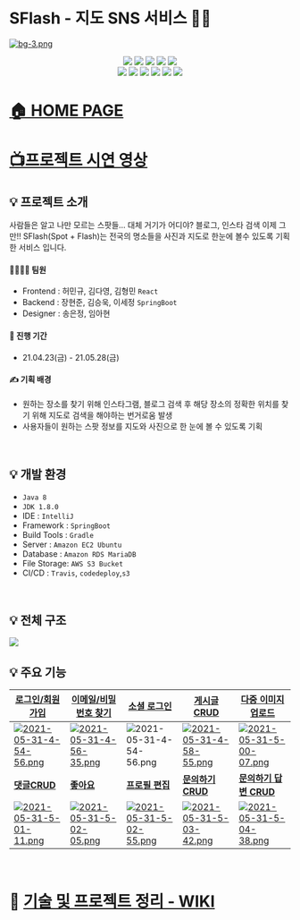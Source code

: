 # SFlash - 지도 SNS 서비스 📸✨
[![bg-3.png](https://i.postimg.cc/rsYZfRbT/bg-3.png)](https://postimg.cc/V0nF6vmZ)
<br>

<p align="center">
  <img src="https://img.shields.io/badge/Java-007396?style=flat-square&logo=Java&logoColor=white"/>
  <img src="https://img.shields.io/badge/SpringBoot-6DB33F?style=flat-square&logo=Spring&logoColor=white"/>
  <img src="https://img.shields.io/badge/HTML-E34F26?style=flat-square&logo=html5&logoColor=white"/>
  <img src="https://img.shields.io/badge/CSS-1572B6?style=flat-square&logo=css3&logoColor=white"/>
  <img src="https://img.shields.io/badge/React-61DAFB?style=flat-square&logo=react&logoColor=white"/><br>
  <img src="https://img.shields.io/badge/Json_Web_Tokens-000000?style=flat-square&logo=Json-Web-Tokens&logoColor=white"/>
  <img src="https://img.shields.io/badge/AmazonS3-569A31?style=flat-square&logo=amazon-s3&logoColor=white"/>
  <img src="https://img.shields.io/badge/aws-232F3E?style=flat-square&logo=amazon-aws&logoColor=white"/>
  <img src="https://img.shields.io/badge/MariaDB-003545?style=flat-square&logo=MariaDB&logoColor=white"/>
  <img src="https://img.shields.io/badge/Travis_CI-3EAAAF?style=flat-square&logo=Travis-CI&logoColor=white"/>
  <img src="https://img.shields.io/badge/Gradle-02303A?style=flat-square&logo=Gradle&logoColor=white"/>
  
</p>

# [🏠 HOME PAGE](https://www.sflash.net/)<br>
# [📺프로젝트 시연 영상](https://youtu.be/UdnDlwT31Xk)<br>
## 💡 프로젝트 소개
사람들은 알고 나만 모르는 스팟들…
대체 거기가 어디야? 블로그, 인스타 검색 이제 그만!!
SFlash(Spot + Flash)는 전국의 명소들을 사진과 지도로 한눈에 볼수 있도록 기획한 서비스 입니다.
<br>


#### 👨‍👨‍👦‍👦 팀원
* Frontend : 허민규, 김다영, 김형민 `React`
* Backend : 장현준, 김승욱, 이세정 `SpringBoot`
* Designer : 송은정, 임아현

#### 📅 진행 기간
* 21.04.23(금) - 21.05.28(금)

#### ✍ 기획 배경
* 원하는 장소를 찾기 위해 인스타그램, 블로그 검색 후 해당 장소의 정확한 위치를 찾기 위해 지도로 검색을 해야하는 번거로움 발생
* 사용자들이 원하는 스팟 정보를 지도와 사진으로 한 눈에 볼 수 있도록 기획
<br>


## 💡 개발 환경
* `Java 8`
* `JDK 1.8.0`
* IDE : `IntelliJ`
* Framework : `SpringBoot`
* Build Tools : `Gradle`
* Server : `Amazon EC2 Ubuntu`
* Database : `Amazon RDS MariaDB`
* File Storage: `AWS S3 Bucket`
* CI/CD : `Travis`, `codedeploy`,`s3`
<br>

## 💡 전체 구조
![](https://user-images.githubusercontent.com/55679927/119793545-a778e780-bf11-11eb-946e-581fd2063913.jpeg)


## 💡 주요 기능







| [로그인/회원가입](https://github.com/JangHyeonJun2/picturespot/wiki/%EC%A3%BC%EC%9A%94-%EA%B8%B0%EB%8A%A5-%EC%86%8C%EA%B0%9C#-sflash-%ED%9A%8C%EC%9B%90%EA%B0%80%EC%9E%85-%EB%A1%9C%EA%B7%B8%EC%9D%B8-jwt-%EC%A0%95%EB%A6%AC) | [이메일/비밀번호 찾기](https://github.com/JangHyeonJun2/picturespot/wiki/%EC%A3%BC%EC%9A%94-%EA%B8%B0%EB%8A%A5-%EC%86%8C%EA%B0%9C#-%EC%9D%B4%EB%A9%94%EC%9D%BC%EB%B9%84%EB%B0%80%EB%B2%88%ED%98%B8-%EC%B0%BE%EA%B8%B0) | [소셜 로그인](https://github.com/JangHyeonJun2/picturespot/wiki/%EC%A3%BC%EC%9A%94-%EA%B8%B0%EB%8A%A5-%EC%86%8C%EA%B0%9C#-oauth2-%EC%86%8C%EC%85%9C%EB%A1%9C%EA%B7%B8%EC%9D%B8) | [게시글 CRUD](https://github.com/JangHyeonJun2/picturespot/wiki/%EC%A3%BC%EC%9A%94-%EA%B8%B0%EB%8A%A5-%EC%86%8C%EA%B0%9C/_edit#%EA%B2%8C%EC%8B%9C%EA%B8%80-%EC%9E%91%EC%84%B1) | [다중 이미지 업로드](https://github.com/JangHyeonJun2/picturespot/wiki/%EC%A3%BC%EC%9A%94-%EA%B8%B0%EB%8A%A5-%EC%86%8C%EA%B0%9C#%EB%8B%A4%EC%A4%91-%EC%9D%B4%EB%AF%B8%EC%A7%80-%EC%97%85%EB%A1%9C%EB%93%9C) |
| ------------------------------------------------------------ | ------------------------------------------------------------ | ------------------------------------------------------------ | ------------------------------------------------------------ | ------------------------------------------------------------ |
| [![2021-05-31-4-54-56.png](https://i.postimg.cc/qBspRJK7/2021-05-31-4-54-56.png )](https://postimg.cc/gr2CtPN9) | [![2021-05-31-4-56-35.png](https://i.postimg.cc/DwD96HGD/2021-05-31-4-56-35.png )](https://postimg.cc/G4FghMqJ) | ![2021-05-31-4-54-56.png](https://i.postimg.cc/qBspRJK7/2021-05-31-4-54-56.png ) | [![2021-05-31-4-58-55.png](https://i.postimg.cc/qq3ht98T/2021-05-31-4-58-55.png)](https://postimg.cc/N2QfSCJJ) | [![2021-05-31-5-00-07.png](https://i.postimg.cc/g2DssB7p/2021-05-31-5-00-07.png )](https://postimg.cc/Wdd0bSjY) |
| [**댓글CRUD**](https://github.com/JangHyeonJun2/picturespot/wiki/%EC%A3%BC%EC%9A%94-%EA%B8%B0%EB%8A%A5-%EC%86%8C%EA%B0%9C#%EB%8C%93%EA%B8%80crud) | [**좋아요**](https://github.com/JangHyeonJun2/picturespot/wiki/%EC%A3%BC%EC%9A%94-%EA%B8%B0%EB%8A%A5-%EC%86%8C%EA%B0%9C#%EC%A2%8B%EC%95%84%EC%9A%94) | [**프로필 편집**](https://github.com/JangHyeonJun2/picturespot/wiki/%EC%A3%BC%EC%9A%94-%EA%B8%B0%EB%8A%A5-%EC%86%8C%EA%B0%9C#-%EB%A7%88%EC%9D%B4%ED%8E%98%EC%9D%B4%EC%A7%80) | [**문의하기 CRUD**](https://github.com/JangHyeonJun2/picturespot/wiki/%EC%A3%BC%EC%9A%94-%EA%B8%B0%EB%8A%A5-%EC%86%8C%EA%B0%9C#-%EB%AC%B8%EC%9D%98%ED%95%98%EA%B8%B0-%EA%B2%8C%EC%8B%9C%ED%8C%90) | [**문의하기 답변 CRUD**](https://github.com/JangHyeonJun2/picturespot/wiki/%EC%A3%BC%EC%9A%94-%EA%B8%B0%EB%8A%A5-%EC%86%8C%EA%B0%9C#%EB%8C%93%EA%B8%80) |
| [![2021-05-31-5-01-11.png](https://i.postimg.cc/vZ37fx1H/2021-05-31-5-01-11.png )](https://postimg.cc/3k0DHRCP) | [![2021-05-31-5-02-05.png](https://i.postimg.cc/tTPVSsg6/2021-05-31-5-02-05.png )](https://postimg.cc/r0VmzFxy) | [![2021-05-31-5-02-55.png](https://i.postimg.cc/hGQJvXTY/2021-05-31-5-02-55.png)](https://postimg.cc/Y4k2yqXN) | [![2021-05-31-5-03-42.png](https://i.postimg.cc/6pg3kBgf/2021-05-31-5-03-42.png )](https://postimg.cc/0zGPm18z) | [![2021-05-31-5-04-38.png](https://i.postimg.cc/SRSN6RYk/2021-05-31-5-04-38.png )](https://postimg.cc/BLz0sqCV) |

<br>

# 📌 [기술 및 프로젝트 정리 - WIKI](https://github.com/JangHyeonJun2/picturespot/wiki)
<br>
<br>
<br>



